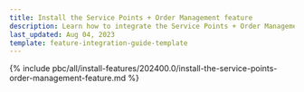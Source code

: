 ```yaml
---
title: Install the Service Points + Order Management feature
description: Learn how to integrate the Service Points + Order Management feature into your project
last_updated: Aug 04, 2023
template: feature-integration-guide-template
---
```


{% include pbc/all/install-features/202400.0/install-the-service-points-order-management-feature.md %} <!-- To edit, see /_includes/pbc/all/install-features/202400.0/install-the-service-points-order-management-feature.md -->
